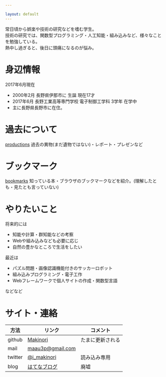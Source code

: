 ```yaml
---

layout: default
---
```


常日頃から娯楽や技術の研究などを嗜む学生。  
技術の研究では、関数型プログラミング・人工知能・組み込みなど、様々なことを勉強している。  
熱中し過ぎると、後日に頭痛になるのが悩み。

# 身辺情報
2017年6月現在
- 2000年2月 長野県伊那市に 生誕 現在17才
- 2017年6月 長野工業高等専門学校 電子制御工学科 3学年 在学中  
- 主に長野県長野市に在住。


# 過去について
[productions](./productions.html)
過去の異物(まだ遺物ではない)・レポート・プレゼンなど

# ブックマーク
[bookmarks](./bookmarks.html) 
知っている本・ブラウザのブックマークなどを紹介。(理解したとも・見たとも言っていない)


# やりたいこと
将来的には
- 知能や計算・群知能などの考察
- Webや組み込みなども必要に応じ
- 自然の豊かなところで生活をしたい

最近は
- パズル問題・画像認識機能付きのサッカーロボット
- 組み込みプログラミング・電子工作
- Webフレームワークで個人サイトの作成・関数型言語

などなど



# サイト・連絡

| 方法 | リンク | コメント |
|--|--|--|
| github | [Makinori](https://github.com/Makinori) | たまに更新される |
| mail | [maau3p@gmail.com](maau3p@gmail.com) |
| twitter | [@i_makinori](https://twitter.com/i_makinori) | 読み込み専用 |
| blog | [はてなブログ](http://ikemaki.hatenablog.com/) | 廃墟 |
 
